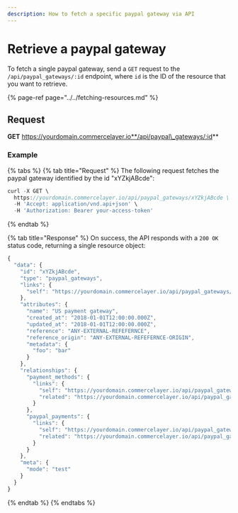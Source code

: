 ```yaml
---
description: How to fetch a specific paypal gateway via API
---
```


# Retrieve a paypal gateway

To fetch a single paypal gateway, send a `GET` request to the `/api/paypal_gateways/:id` endpoint, where `id` is the ID of the resource that you want to retrieve.

{% page-ref page="../../fetching-resources.md" %}

## Request

**GET** https://yourdomain.commercelayer.io**/api/paypal\_gateways/:id**

### **Example**

{% tabs %}
{% tab title="Request" %}
The following request fetches the paypal gateway identified by the id "xYZkjABcde":

```javascript
curl -X GET \
  https://yourdomain.commercelayer.io/api/paypal_gateways/xYZkjABcde \
  -H 'Accept: application/vnd.api+json' \
  -H 'Authorization: Bearer your-access-token'
```
{% endtab %}

{% tab title="Response" %}
On success, the API responds with a `200 OK` status code, returning a single resource object:

```javascript
{
  "data": {
    "id": "xYZkjABcde",
    "type": "paypal_gateways",
    "links": {
      "self": "https://yourdomain.commercelayer.io/api/paypal_gateways/xYZkjABcde"
    },
    "attributes": {
      "name": "US payment gateway",
      "created_at": "2018-01-01T12:00:00.000Z",
      "updated_at": "2018-01-01T12:00:00.000Z",
      "reference": "ANY-EXTERNAL-REFEFERNCE",
      "reference_origin": "ANY-EXTERNAL-REFEFERNCE-ORIGIN",
      "metadata": {
        "foo": "bar"
      }
    },
    "relationships": {
      "payment_methods": {
        "links": {
          "self": "https://yourdomain.commercelayer.io/api/paypal_gateways/xYZkjABcde/relationships/payment_methods",
          "related": "https://yourdomain.commercelayer.io/api/paypal_gateways/xYZkjABcde/payment_methods"
        }
      },
      "paypal_payments": {
        "links": {
          "self": "https://yourdomain.commercelayer.io/api/paypal_gateways/xYZkjABcde/relationships/paypal_payments",
          "related": "https://yourdomain.commercelayer.io/api/paypal_gateways/xYZkjABcde/paypal_payments"
        }
      }
    },
    "meta": {
      "mode": "test"
    }
  }
}
```
{% endtab %}
{% endtabs %}

